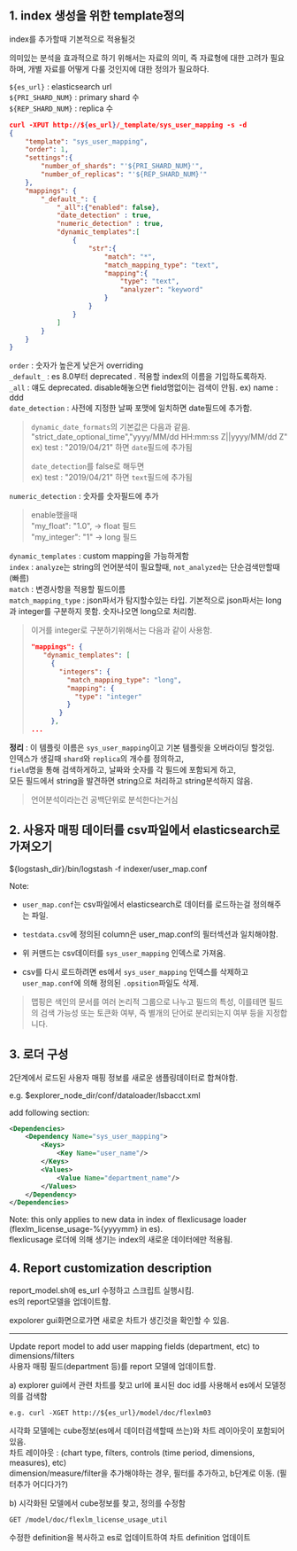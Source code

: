 
## 1. index 생성을 위한 template정의
index를 추가할때 기본적으로 적용될것  

의미있는 분석을 효과적으로 하기 위해서는 자료의 의미, 즉 자료형에 대한 고려가 필요하며, 개별 자료를 어떻게 다룰 것인지에 대한 정의가 필요하다.  

`${es_url}` : elasticsearch url  
`${PRI_SHARD_NUM}` : primary shard 수  
`${REP_SHARD_NUM}` : replica 수  

~~~json
curl -XPUT http://${es_url}/_template/sys_user_mapping -s -d
{
    "template": "sys_user_mapping",
    "order": 1,
    "settings":{
        "number_of_shards": "'${PRI_SHARD_NUM}'",
        "number_of_replicas": "'${REP_SHARD_NUM}'"
    },
    "mappings": {
        "_default_": {
            "_all":{"enabled": false},
            "date_detection" : true,
            "numeric_detection" : true,
            "dynamic_templates":[
                {
                    "str":{
                        "match": "*",
                        "match_mapping_type": "text",
                        "mapping":{
                            "type": "text",
                            "analyzer": "keyword"
                        }
                    }
                }
            ]
        }
    }
}
~~~

`order` : 숫자가 높은게 낮은거 overriding  
`_default_` : es 8.0부터 deprecated . 적용할 index의 이름을 기입하도록하자.  
`_all` : 얘도 deprecated. disable해놓으면 field명없이는 검색이 안됨. ex) name : ddd  
`date_detection` : 사전에 지정한 날짜 포맷에 일치하면 date필드에 추가함.  
> `dynamic_date_formats`의 기본값은 다음과 같음.  
>"strict_date_optional_time","yyyy/MM/dd HH:mm:ss Z||yyyy/MM/dd Z"  
> ex) test : "2019/04/21" 하면 `date`필드에 추가됨
> 
>`date_detection`를 false로 해두면   
> ex) test : "2019/04/21" 하면 `text`필드에 추가됨

`numeric_detection` : 숫자를 숫자필드에 추가
>enable했을때  
> "my_float":   "1.0",  -> float 필드  
> "my_integer": "1"  -> long 필드

`dynamic_templates` : custom mapping을 가능하게함  
`index` : `analyze`는 string의 언어분석이 필요할때, `not_analyzed`는 단순검색만할때(빠름)  
`match` : 변경사항을 적용할 필드이름     
`match_mapping_type` : json파서가 탐지할수있는 타입. 기본적으로 json파서는 long과 integer를 구분하지 못함. 숫자나오면 long으로 처리함.   
>이거를 integer로 구분하기위해서는 다음과 같이 사용함.  
>~~~json
>"mappings": {
>    "dynamic_templates": [
>      {
>        "integers": {
>          "match_mapping_type": "long",
>          "mapping": {
>            "type": "integer"
>          }
>        }
>      },
>...
>~~~  

**정리** : 이 템플릿 이름은 `sys_user_mapping`이고 기본 템플릿을 오버라이딩 할것임.  
인덱스가 생길때 `shard`와 `replica`의 개수를 정의하고,  
`field`명을 통해 검색하게하고, 날짜와 숫자를 각 필드에 포함되게 하고,  
모든 필드에서 string을 발견하면 string으로 처리하고 string분석하지 않음.  

>언어분석이라는건 공백단위로 분석한다는거심

## 2. 사용자 매핑 데이터를 csv파일에서 elasticsearch로 가져오기

${logstash_dir}/bin/logstash -f indexer/user_map.conf
   
Note:
   - `user_map.conf`는 csv파일에서 elasticsearch로 데이터를 로드하는걸 정의해주는 파일. 
   
   - `testdata.csv`에 정의된 column은 user_map.conf의 필터섹션과 일치해야함.

   - 위 커맨드는 csv데이터를 `sys_user_mapping` 인덱스로 가져옴.
	 
   - csv를 다시 로드하려면 es에서 `sys_user_mapping` 인덱스를 삭제하고 `user_map.conf`에 의해 정의된 `.opsition`파일도 삭제. 
 
>맵핑은 색인의 문서를 여러 논리적 그룹으로 나누고 필드의 특성, 이를테면 필드의 검색 가능성 또는 토큰화 여부, 즉 별개의 단어로 분리되는지 여부 등을 지정합니다.

## 3. 로더 구성
2단계에서 로드된 사용자 매핑 정보를 새로운 샘플링데이터로 합쳐야함.

e.g. $explorer_node_dir/conf/dataloader/lsbacct.xml  

add following section:
~~~xml
<Dependencies>
	<Dependency Name="sys_user_mapping">
        <Keys>
            <Key Name="user_name"/>
        </Keys>
        <Values>
    	    <Value Name="department_name"/>
        </Values>
	</Dependency>
</Dependencies>
~~~

Note: this only applies to new data in index of flexlicusage loader	(flexlm_license_usage-%{yyyymm} in es).   
flexlicusage 로더에 의해 생기는 index의 새로운 데이터에만 적용됨.


## 4. Report customization description

report_model.sh에 es_url 수정하고 스크립트 실행시킴.   
es의 report모델을 업데이트함.

expolorer gui화면으로가면 새로운 차트가 생긴것을 확인할 수 있음.  

-------------------------------------------------
Update report model to add user mapping fields (department, etc) to dimensions/filters  
사용자 매핑 필드(department 등)를 report 모델에 업데이트함.  

a) explorer gui에서 관련 차트를 찾고 url에 표시된 doc id를 사용해서 es에서 모델정의를 검색함
~~~   
e.g. curl -XGET http://${es_url}/model/doc/flexlm03
~~~

시각화 모델에는 cube정보(es에서 데이터검색할때 쓰는)와 차트 레이아웃이 포함되어있음.  
차트 레이아웃 : (chart type, filters, controls (time period, dimensions, measures), etc)  
dimension/measure/filter을 추가해야하는 경우, 필터를 추가하고, b단계로 이동. (필터추가 어디다가?)
   
b) 시각화된 모델에서 cube정보를 찾고, 정의를 수정함  

~~~
GET /model/doc/flexlm_license_usage_util
~~~  

수정한 definition을 복사하고 es로 업데이트하여 차트 definition 업데이트  
   